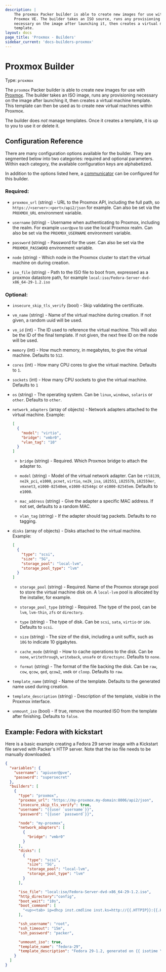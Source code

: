 ```yaml
---
description: |
    The proxmox Packer builder is able to create new images for use with
    Proxmox VE. The builder takes an ISO source, runs any provisioning
    necessary on the image after launching it, then creates a virtual machine
    template.
layout: docs
page_title: 'Proxmox - Builders'
sidebar_current: 'docs-builders-proxmox'
---
```


# Proxmox Builder

Type: `proxmox`

The `proxmox` Packer builder is able to create new images for use with
[Proxmox](https://www.proxmox.com/en/proxmox-ve). The builder takes an ISO
image, runs any provisioning necessary on the image after launching it, then
creates a virtual machine template. This template can then be used as to
create new virtual machines within Proxmox.

The builder does *not* manage templates. Once it creates a template, it is up
to you to use it or delete it.

## Configuration Reference

There are many configuration options available for the builder. They are
segmented below into two categories: required and optional parameters. Within
each category, the available configuration keys are alphabetized.

In addition to the options listed here, a
[communicator](/docs/templates/communicator.html) can be configured for this
builder.

### Required:

-   `proxmox_url` (string) - URL to the Proxmox API, including the full path,
    so `https://<server>:<port>/api2/json` for example.
    Can also be set via the `PROXMOX_URL` environment variable.

-   `username` (string) - Username when authenticating to Proxmox, including
    the realm. For example `user@pve` to use the local Proxmox realm.
    Can also be set via the `PROXMOX_USERNAME` environment variable.

-   `password` (string) - Password for the user.
    Can also be set via the `PROXMOX_PASSWORD` environment variable.

-   `node` (string) - Which node in the Proxmox cluster to start the virtual
    machine on during creation.

-   `iso_file` (string) - Path to the ISO file to boot from, expressed as a
    proxmox datastore path, for example
    `local:iso/Fedora-Server-dvd-x86_64-29-1.2.iso`

### Optional:
-   `insecure_skip_tls_verify` (bool) - Skip validating the certificate.

-   `vm_name` (string) - Name of the virtual machine during creation. If not
    given, a random uuid will be used.

-   `vm_id` (int) - The ID used to reference the virtual machine. This will
    also be the ID of the final template. If not given, the next free ID on
    the node will be used.

-   `memory` (int) - How much memory, in megabytes, to give the virtual
    machine. Defaults to `512`.

-   `cores` (int) - How many CPU cores to give the virtual machine. Defaults
    to `1`.

-   `sockets` (int) - How many CPU sockets to give the virtual machine.
    Defaults to `1`

-   `os` (string) - The operating system. Can be `linux`, `windows`, `solaris`
    or `other`. Defaults to `other`.

-   `network_adapters` (array of objects) - Network adapters attached to the
    virtual machine. Example:

    ```json
    [
      {
        "model": "virtio",
        "bridge": "vmbr0",
        "vlan_tag": "10"
      }
    ]
    ```

    -   `bridge` (string) - Required. Which Proxmox bridge to attach the
        adapter to.

    -   `model` (string) - Model of the virtual network adapter. Can be
        `rtl8139`, `ne2k_pci`, `e1000`, `pcnet`, `virtio`, `ne2k_isa`,
        `i82551`, `i82557b`, `i82559er`, `vmxnet3`, `e1000-82540em`,
        `e1000-82544gc` or `e1000-82545em`. Defaults to `e1000`.

    -   `mac_address` (string) - Give the adapter a specific MAC address. If
        not set, defaults to a random MAC.

    -   `vlan_tag` (string) - If the adapter should tag packets. Defaults to
        no tagging.

-   `disks` (array of objects) - Disks attached to the virtual machine.
    Example:

    ```json
    [
      {
        "type": "scsi",
        "size": "5G",
        "storage_pool": "local-lvm",
        "storage_pool_type": "lvm"
      }
    ]
    ```

    -   `storage_pool` (string) - Required. Name of the Proxmox storage pool
        to store the virtual machine disk on. A `local-lvm` pool is allocated
        by the installer, for example.

    -   `storage_pool_type` (string) - Required. The type of the pool, can
        be `lvm`, `lvm-thin`, `zfs` or `directory`.

    -   `type` (string) - The type of disk. Can be `scsi`, `sata`, `virtio` or
        `ide`. Defaults to `scsi`.

    -   `size` (string) - The size of the disk, including a unit suffix, such
        as `10G` to indicate 10 gigabytes.

    -   `cache_mode` (string) - How to cache operations to the disk. Can be
        `none`, `writethrough`, `writeback`, `unsafe` or `directsync`.
        Defaults to `none`.

    -   `format` (string) - The format of the file backing the disk. Can be
        `raw`, `cow`, `qcow`, `qed`, `qcow2`, `vmdk` or `cloop`. Defaults to
        `raw`.

-   `template_name` (string) - Name of the template. Defaults to the generated
    name used during creation.

-   `template_description` (string) - Description of the template, visible in
    the Proxmox interface.

-   `unmount_iso` (bool) - If true, remove the mounted ISO from the template
    after finishing. Defaults to `false`.


## Example: Fedora with kickstart

Here is a basic example creating a Fedora 29 server image with a Kickstart
file served with Packer's HTTP server. Note that the iso file needs to be
manually downloaded.

``` json
{
  "variables": {
    "username": "apiuser@pve",
    "password": "supersecret"
  },
  "builders": [
    {
      "type": "proxmox",
      "proxmox_url": "https://my-proxmox.my-domain:8006/api2/json",
      "insecure_skip_tls_verify": true,
      "username": "{{user `username`}}",
      "password": "{{user `password`}}",

      "node": "my-proxmox",
      "network_adapters": [
        {
          "bridge": "vmbr0"
        }
      ],
      "disks": [
        {
          "type": "scsi",
          "size": "5G",
          "storage_pool": "local-lvm",
          "storage_pool_type": "lvm"
        }
      ],

      "iso_file": "local:iso/Fedora-Server-dvd-x86_64-29-1.2.iso",
      "http_directory":"config",
      "boot_wait": "10s",
      "boot_command": [
        "<up><tab> ip=dhcp inst.cmdline inst.ks=http://{{.HTTPIP}}:{{.HTTPPort}}/ks.cfg<enter>"
      ],

      "ssh_username": "root",
      "ssh_timeout": "15m",
      "ssh_password": "packer",

      "unmount_iso": true,
      "template_name": "fedora-29",
      "template_description": "Fedora 29-1.2, generated on {{ isotime \"2006-01-02T15:04:05Z\" }}"
    }
  ]
}
```
